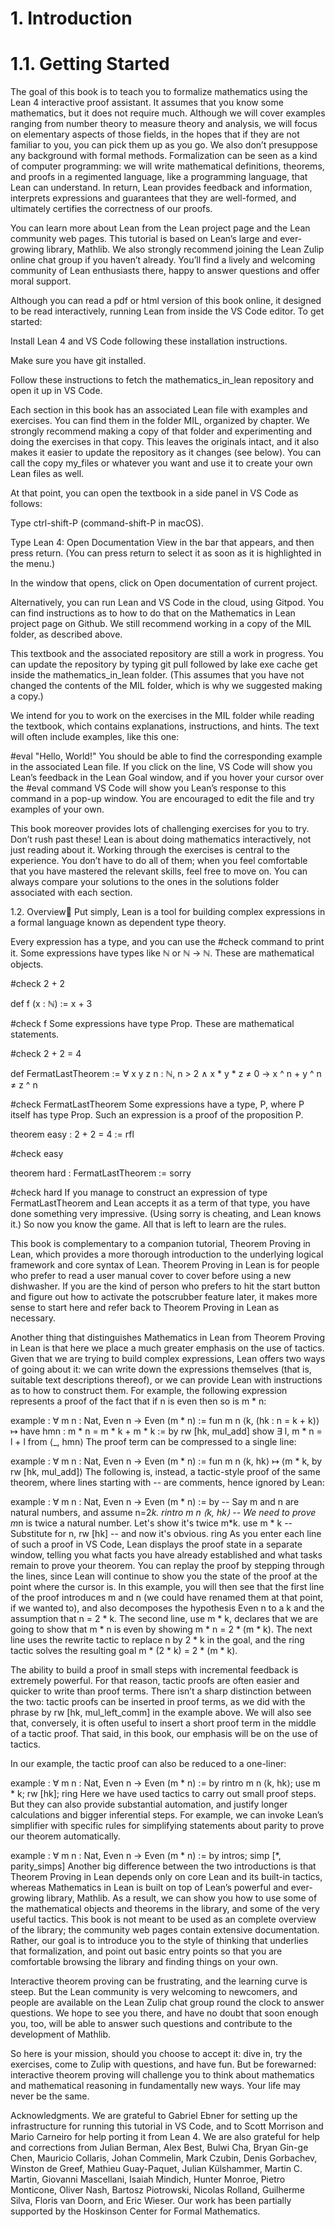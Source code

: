 # 1. Introduction
# 1.1. Getting Started
The goal of this book is to teach you to formalize mathematics using the Lean 4 interactive proof assistant. It assumes that you know some mathematics, but it does not require much. Although we will cover examples ranging from number theory to measure theory and analysis, we will focus on elementary aspects of those fields, in the hopes that if they are not familiar to you, you can pick them up as you go. We also don’t presuppose any background with formal methods. Formalization can be seen as a kind of computer programming: we will write mathematical definitions, theorems, and proofs in a regimented language, like a programming language, that Lean can understand. In return, Lean provides feedback and information, interprets expressions and guarantees that they are well-formed, and ultimately certifies the correctness of our proofs.

You can learn more about Lean from the Lean project page and the Lean community web pages. This tutorial is based on Lean’s large and ever-growing library, Mathlib. We also strongly recommend joining the Lean Zulip online chat group if you haven’t already. You’ll find a lively and welcoming community of Lean enthusiasts there, happy to answer questions and offer moral support.

Although you can read a pdf or html version of this book online, it designed to be read interactively, running Lean from inside the VS Code editor. To get started:

Install Lean 4 and VS Code following these installation instructions.

Make sure you have git installed.

Follow these instructions to fetch the mathematics_in_lean repository and open it up in VS Code.

Each section in this book has an associated Lean file with examples and exercises. You can find them in the folder MIL, organized by chapter. We strongly recommend making a copy of that folder and experimenting and doing the exercises in that copy. This leaves the originals intact, and it also makes it easier to update the repository as it changes (see below). You can call the copy my_files or whatever you want and use it to create your own Lean files as well.

At that point, you can open the textbook in a side panel in VS Code as follows:

Type ctrl-shift-P (command-shift-P in macOS).

Type Lean 4: Open Documentation View in the bar that appears, and then press return. (You can press return to select it as soon as it is highlighted in the menu.)

In the window that opens, click on Open documentation of current project.

Alternatively, you can run Lean and VS Code in the cloud, using Gitpod. You can find instructions as to how to do that on the Mathematics in Lean project page on Github. We still recommend working in a copy of the MIL folder, as described above.

This textbook and the associated repository are still a work in progress. You can update the repository by typing git pull followed by lake exe cache get inside the mathematics_in_lean folder. (This assumes that you have not changed the contents of the MIL folder, which is why we suggested making a copy.)

We intend for you to work on the exercises in the MIL folder while reading the textbook, which contains explanations, instructions, and hints. The text will often include examples, like this one:

#eval "Hello, World!"
You should be able to find the corresponding example in the associated Lean file. If you click on the line, VS Code will show you Lean’s feedback in the Lean Goal window, and if you hover your cursor over the #eval command VS Code will show you Lean’s response to this command in a pop-up window. You are encouraged to edit the file and try examples of your own.

This book moreover provides lots of challenging exercises for you to try. Don’t rush past these! Lean is about doing mathematics interactively, not just reading about it. Working through the exercises is central to the experience. You don’t have to do all of them; when you feel comfortable that you have mastered the relevant skills, feel free to move on. You can always compare your solutions to the ones in the solutions folder associated with each section.

1.2. Overview
Put simply, Lean is a tool for building complex expressions in a formal language known as dependent type theory.

Every expression has a type, and you can use the #check command to print it. Some expressions have types like ℕ or ℕ → ℕ. These are mathematical objects.

#check 2 + 2

def f (x : ℕ) :=
  x + 3

#check f
Some expressions have type Prop. These are mathematical statements.

#check 2 + 2 = 4

def FermatLastTheorem :=
  ∀ x y z n : ℕ, n > 2 ∧ x * y * z ≠ 0 → x ^ n + y ^ n ≠ z ^ n

#check FermatLastTheorem
Some expressions have a type, P, where P itself has type Prop. Such an expression is a proof of the proposition P.

theorem easy : 2 + 2 = 4 :=
  rfl

#check easy

theorem hard : FermatLastTheorem :=
  sorry

#check hard
If you manage to construct an expression of type FermatLastTheorem and Lean accepts it as a term of that type, you have done something very impressive. (Using sorry is cheating, and Lean knows it.) So now you know the game. All that is left to learn are the rules.

This book is complementary to a companion tutorial, Theorem Proving in Lean, which provides a more thorough introduction to the underlying logical framework and core syntax of Lean. Theorem Proving in Lean is for people who prefer to read a user manual cover to cover before using a new dishwasher. If you are the kind of person who prefers to hit the start button and figure out how to activate the potscrubber feature later, it makes more sense to start here and refer back to Theorem Proving in Lean as necessary.

Another thing that distinguishes Mathematics in Lean from Theorem Proving in Lean is that here we place a much greater emphasis on the use of tactics. Given that we are trying to build complex expressions, Lean offers two ways of going about it: we can write down the expressions themselves (that is, suitable text descriptions thereof), or we can provide Lean with instructions as to how to construct them. For example, the following expression represents a proof of the fact that if n is even then so is m * n:

example : ∀ m n : Nat, Even n → Even (m * n) := fun m n ⟨k, (hk : n = k + k)⟩ ↦
  have hmn : m * n = m * k + m * k := by rw [hk, mul_add]
  show ∃ l, m * n = l + l from ⟨_, hmn⟩
The proof term can be compressed to a single line:

example : ∀ m n : Nat, Even n → Even (m * n) :=
fun m n ⟨k, hk⟩ ↦ ⟨m * k, by rw [hk, mul_add]⟩
The following is, instead, a tactic-style proof of the same theorem, where lines starting with -- are comments, hence ignored by Lean:

example : ∀ m n : Nat, Even n → Even (m * n) := by
  -- Say m and n are natural numbers, and assume n=2*k.
  rintro m n ⟨k, hk⟩
  -- We need to prove m*n is twice a natural number. Let's show it's twice m*k.
  use m * k
  -- Substitute for n,
  rw [hk]
  -- and now it's obvious.
  ring
As you enter each line of such a proof in VS Code, Lean displays the proof state in a separate window, telling you what facts you have already established and what tasks remain to prove your theorem. You can replay the proof by stepping through the lines, since Lean will continue to show you the state of the proof at the point where the cursor is. In this example, you will then see that the first line of the proof introduces m and n (we could have renamed them at that point, if we wanted to), and also decomposes the hypothesis Even n to a k and the assumption that n = 2 * k. The second line, use m * k, declares that we are going to show that m * n is even by showing m * n = 2 * (m * k). The next line uses the rewrite tactic to replace n by 2 * k in the goal, and the ring tactic solves the resulting goal m * (2 * k) = 2 * (m * k).

The ability to build a proof in small steps with incremental feedback is extremely powerful. For that reason, tactic proofs are often easier and quicker to write than proof terms. There isn’t a sharp distinction between the two: tactic proofs can be inserted in proof terms, as we did with the phrase by rw [hk, mul_left_comm] in the example above. We will also see that, conversely, it is often useful to insert a short proof term in the middle of a tactic proof. That said, in this book, our emphasis will be on the use of tactics.

In our example, the tactic proof can also be reduced to a one-liner:

example : ∀ m n : Nat, Even n → Even (m * n) := by
  rintro m n ⟨k, hk⟩; use m * k; rw [hk]; ring
Here we have used tactics to carry out small proof steps. But they can also provide substantial automation, and justify longer calculations and bigger inferential steps. For example, we can invoke Lean’s simplifier with specific rules for simplifying statements about parity to prove our theorem automatically.

example : ∀ m n : Nat, Even n → Even (m * n) := by
  intros; simp [*, parity_simps]
Another big difference between the two introductions is that Theorem Proving in Lean depends only on core Lean and its built-in tactics, whereas Mathematics in Lean is built on top of Lean’s powerful and ever-growing library, Mathlib. As a result, we can show you how to use some of the mathematical objects and theorems in the library, and some of the very useful tactics. This book is not meant to be used as an complete overview of the library; the community web pages contain extensive documentation. Rather, our goal is to introduce you to the style of thinking that underlies that formalization, and point out basic entry points so that you are comfortable browsing the library and finding things on your own.

Interactive theorem proving can be frustrating, and the learning curve is steep. But the Lean community is very welcoming to newcomers, and people are available on the Lean Zulip chat group round the clock to answer questions. We hope to see you there, and have no doubt that soon enough you, too, will be able to answer such questions and contribute to the development of Mathlib.

So here is your mission, should you choose to accept it: dive in, try the exercises, come to Zulip with questions, and have fun. But be forewarned: interactive theorem proving will challenge you to think about mathematics and mathematical reasoning in fundamentally new ways. Your life may never be the same.

Acknowledgments. We are grateful to Gabriel Ebner for setting up the infrastructure for running this tutorial in VS Code, and to Scott Morrison and Mario Carneiro for help porting it from Lean 4. We are also grateful for help and corrections from Julian Berman, Alex Best, Bulwi Cha, Bryan Gin-ge Chen, Mauricio Collaris, Johan Commelin, Mark Czubin, Denis Gorbachev, Winston de Greef, Mathieu Guay-Paquet, Julian Külshammer, Martin C. Martin, Giovanni Mascellani, Isaiah Mindich, Hunter Monroe, Pietro Monticone, Oliver Nash, Bartosz Piotrowski, Nicolas Rolland, Guilherme Silva, Floris van Doorn, and Eric Wieser. Our work has been partially supported by the Hoskinson Center for Formal Mathematics.
